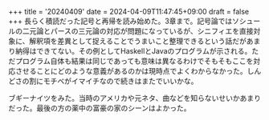 +++
title = '20240409'
date = 2024-04-09T11:47:45+09:00
draft = false
+++
長らく積読だった記号と再帰を読み始めた。3章まで。記号論ではソシュールの二元論とパースの三元論の対応が問題になっているが、シニフィエを直接対象に、解釈項を差異として捉えることでうまいこと整理できるという話だがあまり納得はできてない。その例としてHaskellとJavaのプログラムが示される。ただプログラム自体も結果は同じであっても意味は異なるわけでそもそもここを対応させることにどのような意義があるのかは現時点でよくわからなかった。しんどさの割にモチベがイマイチなので続きはまたでいいかな。  

ブギーナイツをみた。当時のアメリカや元ネタ、曲などを知らないせいかあまりだった。最後の方の薬中の富豪の家のシーンはよかった。